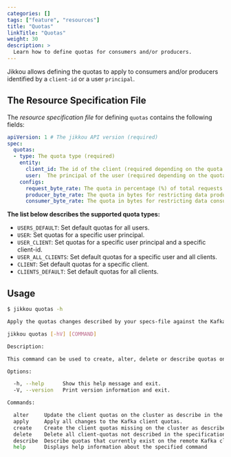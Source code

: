 ```yaml
---
categories: []
tags: ["feature", "resources"] 
title: "Quotas"
linkTitle: "Quotas"
weight: 30
description: >
  Learn how to define quotas for consumers and/or producers.
---
```



Jikkou allows defining the quotas to apply to consumers and/or producers identified by a `client-id` or a user `principal`.

## The Resource Specification File

The _resource specification file_ for defining `quotas` contains the following fields:

```yaml
apiVersion: 1 # The jikkou API version (required)
spec:
  quotas:
  - type: The quota type (required)
    entity:
      client_id: The id of the client (required depending on the quota type).
      user:  The principal of the user (required depending on the quota type).
    configs:
      request_byte_rate: The quota in percentage (%) of total requests (optional)
      producer_byte_rate: The quota in bytes for restricting data production (optional)
      consumer_byte_rate: The quota in bytes for restricting data consumption (optional)
```

**The list below describes the supported quota types:**

* `USERS_DEFAULT`: Set default quotas for all users.
* `USER`: Set quotas for a specific user principal.
* `USER_CLIENT`: Set quotas for a specific user principal and a specific client-id.
* `USER_ALL_CLIENTS`: Set default quotas for a specific user and all clients.
* `CLIENT`: Set default quotas for a specific client.
* `CLIENTS_DEFAULT`: Set default quotas for all clients.

## Usage

```bash
$ jikkou quotas -h
```

```bash
Apply the quotas changes described by your specs-file against the Kafka cluster you are currently pointing at.

jikkou quotas [-hV] [COMMAND]

Description:

This command can be used to create, alter, delete or describe quotas on a remote Kafka cluster

Options:

  -h, --help      Show this help message and exit.
  -V, --version   Print version information and exit.

Commands:

  alter     Update the client quotas on the cluster as describe in the specification file.
  apply     Apply all changes to the Kafka client quotas.
  create    Create the client quotas missing on the cluster as describe in the specification file.
  delete    Delete all client-quotas not described in the specification file.
  describe  Describe quotas that currently exist on the remote Kafka cluster.
  help      Displays help information about the specified command
```